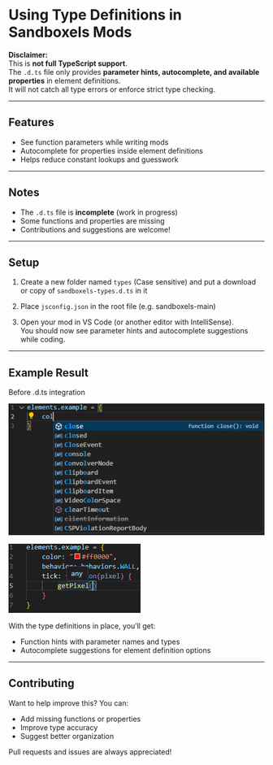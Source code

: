 # Using Type Definitions in Sandboxels Mods

**Disclaimer:**  
This is **not full TypeScript support**.  
The `.d.ts` file only provides **parameter hints, autocomplete, and available properties** in element definitions.  
It will not catch all type errors or enforce strict type checking.

---

## Features

- See function parameters while writing mods  
- Autocomplete for properties inside element definitions  
- Helps reduce constant lookups and guesswork  

---

## Notes

- The `.d.ts` file is **incomplete** (work in progress)  
- Some functions and properties are missing  
- Contributions and suggestions are welcome!  

---

## Setup

1. Create a new folder named `types` (Case sensitive) and put a download or copy of `sandboxels-types.d.ts` in it

2. Place `jsconfig.json` in the root file (e.g. sandboxels-main)

3. Open your mod in VS Code (or another editor with IntelliSense).  
   You should now see parameter hints and autocomplete suggestions while coding.  

---

## Example Result
Before .d.ts integration

![Before](images/autocorrect_before.png)

![Before](images/function_before.png)

With the type definitions in place, you’ll get:

- Function hints with parameter names and types  
- Autocomplete suggestions for element definition options  

---

## Contributing

Want to help improve this? You can:  
- Add missing functions or properties  
- Improve type accuracy  
- Suggest better organization  

Pull requests and issues are always appreciated!  

